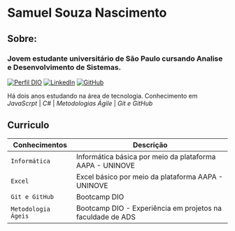 <h1>Samuel Souza Nascimento</h1>


<h2>Sobre:</h2>

### Jovem estudante universitário de São Paulo cursando Analise e Desenvolvimento de Sistemas.


[![Perfil DIO](https://img.shields.io/badge/-Meu%20Perfil%20na%20DIO-0077B5?style=for-the-badge&logo=gitbook&logoColor=white)](https://www.dio.me/users/muca00gs)
[![LinkedIn](https://img.shields.io/badge/linkedin-%230077B5.svg?style=for-the-badge&logo=linkedin&logoColor=white)](https://www.linkedin.com//in/samuel-souza-b24619320/)
[![GitHub](https://img.shields.io/badge/GitHub-0077B5?style=for-the-badge&logo=github&logoColor=white)](https://github.com/SamuelSouza99)

<p>
  Há dois anos estudando na área de tecnologia. Conhecimento em <em>JavaScrpt</em> |
  <em>C#</em> | <em>Metodologias Ágile</em> | <em>Git e GitHub</em>
</p>

## Curriculo
| Conhecimentos |Descrição                                                            | 
| ---------------|----------------------------------------------------------------------|
| `Informática`         | Informática básica por meio da plataforma AAPA - UNINOVE  |
| `Excel`          | Excel básico por meio da plataforma AAPA - UNINOVE | 
| `Git e GitHub`         | Bootcamp DIO|
| `Metodologia Ágeis`        | Bootcamp DIO - Experiência em projetos na faculdade de ADS  | 
